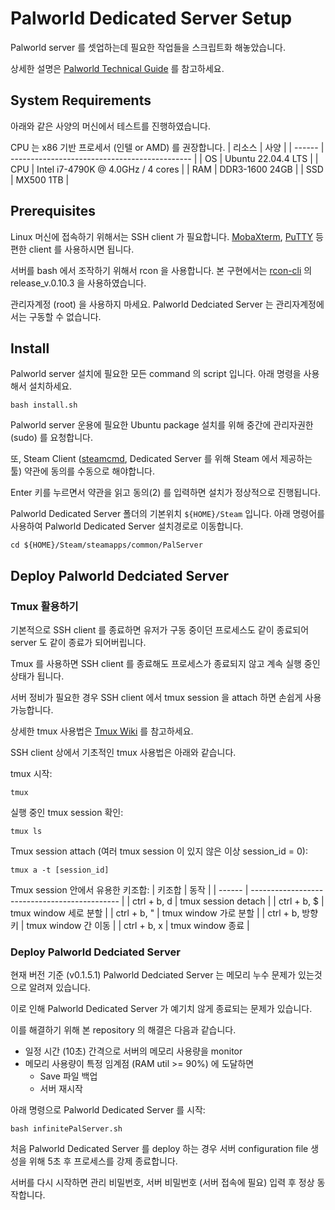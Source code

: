 # Palworld Dedicated Server Setup

Palworld server 를 셋업하는데 필요한 작업들을 스크립트화 해놓았습니다.

상세한 설명은 [Palworld Technical Guide](https://tech.palworldgame.com/) 를 참고하세요.

## System Requirements
아래와 같은 사양의 머신에서 테스트를 진행하였습니다.

CPU 는 x86 기반 프로세서 (인텔 or AMD) 를 권장합니다.
| 리소스 | 사양                                          |
| ------ | --------------------------------------------- |
| OS     | Ubuntu 22.04.4 LTS                            |
| CPU    | Intel i7-4790K @ 4.0GHz / 4 cores             |
| RAM    | DDR3-1600 24GB                                |
| SSD    | MX500 1TB                                     |


## Prerequisites

Linux 머신에 접속하기 위해서는 SSH client 가 필요합니다. 
[MobaXterm](https://mobaxterm.mobatek.net/), [PuTTY](https://www.putty.org/) 등 편한 client 를 사용하시면 됩니다.

서버를 bash 에서 조작하기 위해서 rcon 을 사용합니다. 
본 구현에서는 [rcon-cli](https://github.com/gorcon/rcon-cli) 의 release_v.0.10.3 을 사용하였습니다.

관리자계정 (root) 을 사용하지 마세요. Palworld Dedciated Server 는 관리자계정에서는 구동할 수 없습니다.

## Install

Palworld server 설치에 필요한 모든 command 의 script 입니다. 아래 명령을 사용해서 설치하세요.

```
bash install.sh
```

Palworld server 운용에 필요한 Ubuntu package 설치를 위해 중간에 관리자권한 (sudo) 를 요청합니다.

또, Steam Client ([steamcmd](https://developer.valvesoftware.com/wiki/SteamCMD#Linux), Dedicated Server 를 위해 Steam 에서 제공하는 툴) 약관에 동의를 수동으로 해야합니다.

Enter 키를 누르면서 약관을 읽고 동의(2) 를 입력하면 설치가 정상적으로 진행됩니다.

Palworld Dedicated Server 폴더의 기본위치 `${HOME}/Steam` 입니다. 아래 명령어를 사용하여 Palworld Dedicated Server 설치경로로 이동합니다.

```
cd ${HOME}/Steam/steamapps/common/PalServer
```

## Deploy Palworld Dedciated Server

### Tmux 활용하기

기본적으로 SSH client 를 종료하면 유저가 구동 중이던 프로세스도 같이 종료되어 server 도 같이 종료가 되어버립니다.

Tmux 를 사용하면 SSH client 를 종료해도 프로세스가 종료되지 않고 계속 실행 중인 상태가 됩니다.

서버 정비가 필요한 경우 SSH client 에서 tmux session 을 attach 하면 손쉽게 사용가능합니다.

상세한 tmux 사용법은 [Tmux Wiki](https://github.com/tmux/tmux/wiki) 를 참고하세요.

SSH client 상에서 기초적인 tmux 사용법은 아래와 같습니다.

tmux 시작:

```
tmux
```

실행 중인 tmux session 확인:

```
tmux ls
```

Tmux session attach (여러 tmux session 이 있지 않은 이상 session_id = 0):

```
tmux a -t [session_id]
```

Tmux session 안에서 유용한 키조합:
| 키조합 | 동작                                          |
| ------ | --------------------------------------------- |
| ctrl + b, d | tmux session detach                      |
| ctrl + b, $ | tmux window 세로 분할                     |
| ctrl + b, " | tmux window 가로 분할                     |
| ctrl + b, 방향키 | tmux window 간 이동                  |
| ctrl + b, x | tmux window 종료                         |

### Deploy Palworld Dedciated Server

현재 버전 기준 (v0.1.5.1) Palworld Dedciated Server 는 메모리 누수 문제가 있는것으로 알려져 있습니다.

이로 인해 Palworld Dedicated Server 가 예기치 않게 종료되는 문제가 있습니다.

이를 해결하기 위해 본 repository 의 해결은 다음과 같습니다.
- 일정 시간 (10초) 간격으로 서버의 메모리 사용량을 monitor
- 메모리 사용량이 특정 임계점 (RAM util >= 90%) 에 도달하면
  - Save 파일 백업
  - 서버 재시작
 
아래 명령으로 Palworld Dedicated Server 를 시작:

```
bash infinitePalServer.sh
```

처음 Palworld Dedicated Server 를 deploy 하는 경우 서버 configuration file 생성을 위해 5초 후 프로세스를 강제 종료합니다.

서버를 다시 시작하면 관리 비밀번호, 서버 비밀번호 (서버 접속에 필요) 입력 후 정상 동작합니다.
